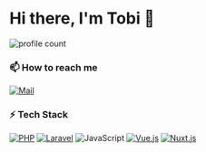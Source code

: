 # Hi there, I'm Tobi 👋

![profile count](https://komarev.com/ghpvc/?username=tschni&color=red)

### 📫 How to reach me
[![Mail](https://img.shields.io/static/v1?logo=mail.ru&label=Mail&message=github@schnittger.email&color=lightgray&longCache=true&style=for-the-badge)](mailto:github@schnittger.email)

### ⚡ Tech Stack
[![PHP](https://img.shields.io/static/v1?label=&message=PHP&logo=php&logoColor=FFFFFF&color=777BB4&longCache=true&style=for-the-badge)](https://www.php.net/)
[![Laravel](https://img.shields.io/static/v1?label=&message=Laravel&logo=laravel&logoColor=FFFFFF&color=FF2D20&longCache=true&style=for-the-badge)](https://laravel.com/)
![JavaScript](https://img.shields.io/static/v1?label=&message=JavaScript&logo=javascript&logoColor=333333&color=F7DF1E&longCache=true&style=for-the-badge)
[![Vue.js](https://img.shields.io/static/v1?label=&message=Vue.js&logo=vue.js&logoColor=FFFFFF&color=4FC08D&longCache=true&style=for-the-badge)](https://vuejs.org/)
[![Nuxt.js](https://img.shields.io/static/v1?label=&message=Nuxt.js&logo=nuxt.js&logoColor=FFFFFF&color=00C58E&longCache=true&style=for-the-badge)](https://nuxtjs.org/)
